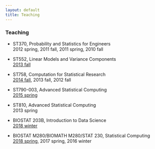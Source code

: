 ```yaml
---
layout: default
title: Teaching
---
```


### Teaching

* ST370, Probability and Statistics for Engineers  
2012 spring, 2011 fall, 2011 spring, 2010 fall

* ST552, Linear Models and Variance Components  
[2013 fall](./teaching/st552-2013fall/)

* ST758, Computation for Statistical Research  
[2014 fall](./teaching/st758-2014fall/), 2013 fall, 2012 fall

* ST790-003, Advanced Statistical Computing  
[2015 spring](http://hua-zhou.github.io/teaching/st790-2015spr)

* ST810, Advanced Statistical Computing  
2013 spring

* BIOSTAT 203B, Introduction to Data Science  
[2018 winter](http://hua-zhou.github.io/teaching/biostatm280-2018winter/)

* BIOSTAT M280/BIOMATH M280/STAT 230, Statistical Computing  
[2018 spring](http://hua-zhou.github.io/teaching/biostatm280-2018spring/), 2017 spring, 2016 winter

